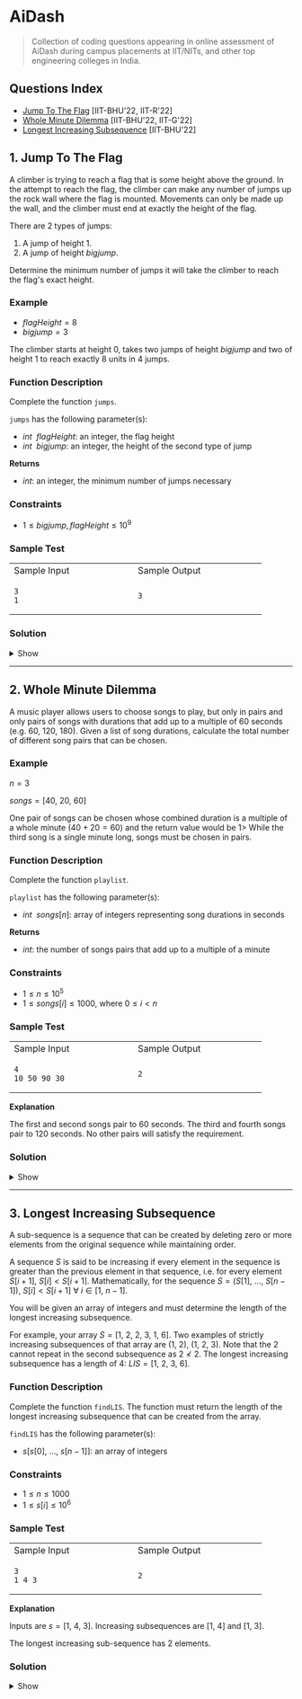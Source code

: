 # AiDash
> Collection of coding questions appearing in online assessment of AiDash during campus placements at IIT/NITs, and other top engineering colleges in India.

## Questions Index

* [Jump To The Flag](#1-jump-to-the-flag) [IIT-BHU'22, IIT-R'22]
* [Whole Minute Dilemma](#2-whole-minute-dilemma) [IIT-BHU'22, IIT-G'22]
* [Longest Increasing Subsequence](#2-longest-increasing-subsequence) [IIT-BHU'22]

## 1. Jump To The Flag

A climber is trying to reach a flag that is some height above the ground. In the attempt to reach the flag, the climber can make any number of jumps up the rock wall where the flag is mounted. Movements can only be made up the wall, and the climber must end at exactly the height of the flag.

There are $2$ types of jumps:

1. A jump of height $1$.
2. A jump of height $bigjump$.

Determine the minimum number of jumps it will take the climber to reach the flag's exact height.

### Example

* $flagHeight = 8$
* $bigjump = 3$

The climber starts at height $0$, takes two jumps of height $bigjump$ and two of height $1$ to reach exactly $8$ units in $4$ jumps.

### Function Description

Complete the function `jumps`.

`jumps` has the following parameter(s):

* $int \ \ flagHeight$: an integer, the flag height
* $int \ \ bigjump$: an integer, the height of the second type of jump

$\textbf{Returns}$

* $int$: an integer, the minimum number of jumps necessary

### Constraints

* $1 \leq bigjump, flagHeight \leq 10^9$

### Sample Test

<table>
<tr>
<td> Sample Input </td>
<td> Sample Output </td>
</tr>
<tr>
<td>

```shell
3                        
1
```

</td>
<td>

```shell
3                         
```

</td>
</tr>
</table>

### Solution

<details>
  <summary>Show</summary>
  
  ```cpp
  int jumps(int flagHeight, int bigJump) {
    return flagHeight / bigJump + flagHeight % bigJump;
  }
  ```
  
</details>

---

## 2. Whole Minute Dilemma

A music player allows users to choose songs to play, but only in pairs and only pairs of songs with durations that add up to a multiple of $60$ seconds (e.g. $60, \ 120, \ 180$\). Given a list of song durations, calculate the total number of different song pairs that can be chosen.

### Example

$n = 3$

$songs = [40, \ 20, \ 60]$

One pair of songs can be chosen whose combined duration is a multiple of a whole minute $(40 + 20 = 60)$ and the return value would be $1$> While the third song is a single minute long, songs must be chosen in pairs.

### Function Description

Complete the function `playlist`. 

`playlist` has the following parameter(s):

* $int \ \ songs[n]$: array of integers representing song durations in seconds

$\textbf{Returns}$

* $int$: the number of songs pairs that add up to a multiple of a minute

### Constraints

* $1 \leq n \leq 10^5$
* $1 \leq songs[i] \leq 1000$, where $0 \leq i \lt n$

### Sample Test

<table>
<tr>
<td> Sample Input </td>
<td> Sample Output </td>
</tr>
<tr>
<td>

```shell
4                        
10 50 90 30
```

</td>
<td>

```shell
2                         
```

</td>
</tr>
</table>

$\textbf{Explanation}$

The first and second songs pair to $60$ seconds. The third and fourth songs pair to $120$ seconds. No other pairs will satisfy the requirement.

### Solution

<details>
  <summary>Show</summary>
  
  ```cpp
  long playlist(vector<int> songs) {
    int N = songs.size(), M = 60;
    vector<int> A(65);
    long ans = 0;
    for (int i = 0; i < N; i++) {
      int x = (M - songs[i] % M) % M;
      ans += A[x];
      A[songs[i] % M]++;
    }
    return ans;
  }
  ```
  
</details>

---

## 3. Longest Increasing Subsequence

A sub-sequence is a sequence that can be created by deleting zero or more elements from the original sequence while maintaining order.

A sequence $S$ is said to be increasing if every element in the sequence is greater than the previous element in that sequence, i.e. for every element $S[i + 1], \ S[i] < S[i + 1]$. Mathematically, for the sequence $S = (S[1], \ ..., \ S[n - 1])$, $S[i] < S[i + 1]$ $\forall \ i \in [1, \ n - 1]$.

You will be given an array of integers and must determine the length of the longest increasing subsequence.

For example, your array $S = [1, \ 2, \ 2, \ 3, \ 1, \ 6]$. Two examples of strictly increasing subsequences of that array are $(1, \ 2)$, $(1, \ 2, \ 3)$. Note that the $2$ cannot repeat in the second subsequence as $2 \nless 2$. The longest increasing subsequence has a length of $4$: $LIS = [1, \ 2, \ 3, \ 6]$.

### Function Description

Complete the function `findLIS`. The function must return the length of the longest increasing subsequence that can be created from the array.

`findLIS` has the following parameter(s):

* $s[s[0], \ ..., \ s[n - 1]]$: an array of integers

### Constraints

* $1 \leq n \leq 1000$
* $1 \leq s[i] \leq 10^6$

### Sample Test

<table>
<tr>
<td> Sample Input </td>
<td> Sample Output </td>
</tr>
<tr>
<td>

```shell
3                        
1 4 3
```

</td>
<td>

```shell
2                         
```

</td>
</tr>
</table>

$\textbf{Explanation}$

Inputs are $s = [1, \ 4, \ 3]$. Increasing subsequences are $[1, \ 4]$ and $[1, \ 3]$.

The longest increasing sub-sequence has $2$ elements.

### Solution

<details>
  <summary>Show</summary>
  
  ```cpp
  int findLIS(vector<int> S) {
    int N = S.size();
    vector<int> v = {0};
    for (auto x: S) {
      int j = lower_bound(v.begin(), v.end(), x) - v.begin();
      if (j == v.size()) v.push_back(x);
      else v[j] = x;
    }
    return (int) v.size() - 1;
  }
  ```
  
</details>


